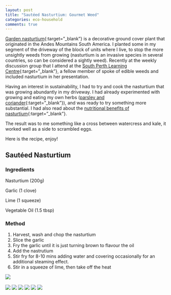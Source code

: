 ```yaml
---
layout: post
title: "Sautéed Nasturtium: Gourmet Weed"
categories: eco-household
comments: true
---
```


[Garden nasturtium](https://en.wikipedia.org/wiki/Tropaeolum_majus){:target=”_blank”} is a decorative ground cover plant that originated in the Andes Mountains South America. I planted some in my segment of the driveway of the block of units where I live, to stop the more unsightly weeds from growing (nasturtium is an invasive species in several countries, so can be considered a sightly weed). Recently at the weekly discussion group that I attend at the [South Perth Learning Centre](http://splc.org.au){:target=”_blank”}, a fellow member of spoke of edible weeds and included nasturtium in her presentation.

Having an interest in sustainability, I had to try and cook the nasturtium that was growing abundantly in my driveway. I had already experimented with growing and eating my own herbs ([parsley and coriander](https://musiclessons.didi.com.au/parsley/){:target=”_blank”}), and was ready to try something more substantial. I had also read about the [nutritional benefits of nasturtium](https://draxe.com/nutrition/nasturtium/){:target=”_blank”}.

The result was to me something like a cross between watercress and kale, it worked well as a side to scrambled eggs.

Here is the recipe, enjoy!

## Sautéed Nasturtium

### Ingredients

Nasturtium (200g)

Garlic (1 clove)

Lime (1 squeeze)

Vegetable Oil (1.5 tbsp)

### Method

1. Harvest, wash and chop the nasturtium
2. Slice the garlic
3. Fry the garlic until it is just turning brown to flavour the oil
4. Add the nastrutium
5. Stir fry for 8-10 mins adding water and covering occasionally for an additional steaming effect.
6. Stir in a squeeze of lime, then take off the heat

‌<img src="https://lh3.googleusercontent.com/pw/AP1GczO-4xaA_KuvICd8ds9N6e_J8os5rMvRayq0285PZtGVkgvltHlQHOUJy_76-XXLSsLSieWQ1XfwXMaWiAX3HX_Onw6EznGc_QcSdM4fGji4uZYvl2RuUVfmZLzYfq06Ckm6bxftPtrH6c7sKVJYRIiXaslqfX6zH7krqep9nfxmyh23P110pGWeaU-BPn3TnYKJz8cnRkb1l3-l9BGfCgtU6bUkCjzjYtHcQLlhAxW7jfhVfx-s6Ez8Jwoj9bBQT9CNR26xoYm66zj1j9xPj4UZK2_GcwnsywksXDqXHdKv5UD9vP7rCgZFq-TcESp0V0VOLL8klOJ8m_Cv_pzAjCfspa41FjffypnHlBFASvd9sHYFIq_ft2MUBl-4yxgouOs9NbcHAfi0UM8YbrMBoJR0dLbVVCWInQqjumotSCtIbViNnB019oiX6_QJUsWzbdQC--u3kqG1dHxAbHrRLAQcLH9UrXNXJUohxWWgYpMmi15D3KlsttsGRtNL338UsGLCbspOWYURq-myq6rWkzvQkW2aW6DDo03yBOPhXugDnFmUIu9R5i75kT-7kpOJEgEjzUk4wHdjpU8dblr4iU6NeOza0jTTdrifeRbyGzTkpM5XH4WiuNABVgkP9k3ZG1C1FGW8cqtEZf64VPRqCbeGsA-zSrFtvlZy29F_O6R5mRwMRUajMIua17BkGDxfHxCuS-9xuir6uFgJ3unHcd812Ye88okZeBan_bwNJKqtwOJ38I4D2ZFqyNQdd1YVmUKgOsNyJaQmxzp3k3D8wZwtygkB_V4NVFg3HdkctGBR3TtIoWa4uQX-dr1aQK9Exfmqn4RrJoOP9YSPJP4yHCiIA8qM2v1ADDTz6p9yeTYaND_-COSl1m-5P0gMYYN8yXZutApzyUk7EmWY64V45iDizSCIlEOn5g8tkpU2XpEXGEOtvjP-1Kvc_t1FJPcqVJur2dhZz5YqC87YQ8ZY1MNlXWZfYuKBrOrUVbwjun9qL7JLfrKmy9RXNGKU_8WQeGDaIQJ8Nj6hnAyfPcjJbyVFfSwe9RfTt8RMhHzgDys-OdmWWyQveJwc_1oZfPZvVSw0IhDPbEsqfeP-RQgbFzQU9Zo=s525-no">

<img src="https://lh3.googleusercontent.com/pw/AP1GczNCsKu5LeoFfLBoSRnl7zp_RcYvP70IuTPH7R5esSnglH5Xzudq11cFdlcoeQ3-VHeRifkcX8ncIOUMAxPhMDwC95bGJaxwQGWdX60VPzfqVQVtL2k1flSEAGggZyNc0_e01ArdHUF8uuH9oRrWtmZ6RcWnHT6GmD-WA33P8tsDCQmCKkEKPOUeNha0O0DqPjo3QjbBuPBi_9lgfcUfIFJguH1DJY2fWhdsGhv_FelgH5Eh1AcYUbTDV29CI5rSbhuwMGW4OsXKE30lsZgWtGMd7vjhqCi9fpmQ6j31lM7B1b1npl4fGop87acfJ0eo0Cvlhx9d5OoQJGeWSk0kBExmmJi2qdOOibOg1tfWQCGbbo6_En_bJK1kXrwwKzApHJHgRsm--zspTImLEOoeC0gROXJdoSVSO1b3oN7_geWe_EkuDTUp9dZr0-LPi5gZWZddofTuviw5VWeZHOUqFGKkatJxIdUf6wegjazOWqUrGl4JaLWMe5IWZSLnWT_mYe4GPuKGBl_17jwEETnyf2UlnHxbULwMNXj5CYGXqtXbHts0SHK79QzVmJhq1u8sg9JhOg2WUvyuzOCUzpSoMGSXe1SWJfwzte0bo1W--M5SxwdfPze5b6_OIQ95L_MuPV9iAJmU89y7TCD79QK5DvdE8SiDVwAsRJug9wIeqOzb10T6j7tvtyWCV3Wam_w6PutuSDoPAJmxvCIOJxVQC6jEiqsm4ZJL4rJPlDzJR7vM1mWZVjyzuiAX2e__wgN01IOW_UXNDJZpk8kd2NEdHY8G083_HmV5eak5ytUdW_9fw1HwGhnLRQ6NAoB-OUyPEBcXm-3FKuR3rrXuDPgx5G5cT0UOMSPpwn6NVQCg-Qhb-o8QUjy27CmmCmLwGOFnjwVBmrH6EBZP6md4pjWpjTX2mcIiHRysBw12k2xKiTEfCj2sTtP7Ih0-GuvSWDmLmNvwJglkbxlKiWzTTNsS0ufp9QuV85uhEhpwYD6vEw8hLJ32sQ49cg0GubPabc-ZFUmhZWXtngJQVtTzFbKAFLvXNIwHngE382agNNb7aSN7mfd2YuLvsNJ6Fw88ptUTCFXAaBoTBYZeBmHVwrq-wfLKDc8=s525-no">

<img src="https://lh3.googleusercontent.com/pw/AP1GczPy3Pvgp7aT3izBsZuNQRkQgFh21AVB_Ky7olF1F-WJXB1AtUnWao0JYMtr0v9G9m6YOj0JrZHAP2Kggd9qtwLh5W16rDpQQwzXtwkrldVQEi7BBdbTCjyF96cZxuLDvtSKKOO7xSd0WfaQqZ4vVZRhz0SL8qRMjMxA70KJuGmf4WBX1V4YZbTSTcAebcGSoFzvErrgXIvGJLoAp_TBfys3kA4cLvehAU84Zg8h6FLo_8H2TKkzBPd31IjkYhzEj_4IJYmuECIfwRL2264z9oXqRXxMTqKaR3HBdRnEAMcWSUG9tPOQZJy7qPRrKEs5eQsLNE6MAK6gmXhVZ8HUMxxiri5wcqfn-d_xlZyPX86CQSwbyhndXhazuzCL_X_XIOSgL6V-Q5nNIrq4cEdtBcueF--Y4rbZ1PAOjDxSQzxeUmxQVCLcku8z8jzxpteHGFkAmyOrGyyq57_u-K-OjlYoyh1E6ch_RhtsLJQgJ6xRUVlPE09rAE53MJJzuM0QaDfTIvN1_KbaaKWdlaGV4FeLRSOZiZZUyhdl_RMq6mCdS4AUTHuZFGpck84DWRCqIsmlE-WJHO9CnWhJQOPaGkInRvNe4QAmf1wfHgGgGH7cm5HbQe3GBqPBnRYijCLXRLdCyYrsySWOL5934BZ7wv5vM4m7Ne44aRPFbWOh3AXNdz1pnhSjkhXQ84StfZvCZwxYZP0xZVSRImPU5zflnx_wpkn2mEc_ZwCx83wC05tMShmPiPYhE6Gk9vtO41oMbSAGyMHC2ygbAJ7uYobjUhkPiwl_15TSphm1ImqY08wx_ctTThuZf25v9eg5uwwddI_lVevNHLbDPuOvumDvyHk5B5LwwqqArByUIH2q-rTHYiuyVWofXt_vst6n-e2VT6zqmGbLKMlg1iYGOxk2KNas_Trt-DahKsxwbPdDpRsjPEDM69kyMtcRDNTJoUSVo2UdqrqtdfecrVh_82xXpsK16j7iUQMCutvAep1hzI5fzg7zcyyuy_NflNDY4L4nidXUd9gRPR5LLvJIeAK_2BXwJNKq4DFZrC368vq9w8Eev2b1gH65TDKxSdzwag9dcfKwBz5XYXmp0hnuenMSTRcA62o=s525-no">

<img src="https://lh3.googleusercontent.com/pw/AP1GczPhkmGxkLD1cqZtw3zQ9zFBXS_caJsdxmatYzZ-cGiUoB7lXL7Mek7-R2oP4YqFLynINJUPVYEsEVOglZJsh3-KAiVwLOadSlH9QGjwucO3S2UsJyJqk3Um5RCabZ_m2GbLC_rlWevBAMMpjQiThi731tjEadma9rDd8deZrPR3ayJG4j1dZo4rXlcSCtggL7ZNzvrtvFlJvfgRJ9D_Dwx0n8-sX4JG_gBdZ8XACWLuCdInh9ZbIp4di_xj4H231N0bKgPWIdft3LwUyfjQkmifygoUkma7YzO-2XIruFA86S0J40Mu_eXkhIyvsWLjm47kviDJrUVAUJOvxDWVq5oU-rXpwYQUoglGw0rNANYOPYGNSv_cHrkx_-ut9cXEidozoVY4YvJBxwxsEH7szd5-5j3LJa3uqUcXyo2a_pWiU_AqLuDehKk7bd1llX_5FswlDVQChhjKxXw4nYjyEkknNIvBP0Okh44HxLRafFXVl_B2-zZrGMqpsn7RaN1Wp4ZElqvhYc53S907wnbv7fPlMmh-s98rDQWRx_twfytPjIjNSlBV8ZJyaNtLKyaSa5EB9wWmVNfMdchXJbPo5KJsFKsNvDqoWC20eruVxwCTELqt3WHM9Tl-UW1CTCUHLO58K_VDPm7WikRQ42Do1O6ZMKG56wJEYG1_SezNE_SWpF5EmGOo4PZG4qLem78gZKiKwGu94z76eJed-2jsv9WlDoefcRGCTWqJbZZYwopczy9qKhv9uU5cSZc-6GfA-HlC4Z1aukvYDLxdeVBQWu5RYkiB5tCx-wsUb4dODLBV53IjxF5uZAY8ajYoadpmsiiJc7QptKSe2S2pWPt3EFO-XN-jrk_J_dS2Ho9C2Il6LntPJBKTfVfnFPCg2CyNAJikv1VEhiiYwMLZY2WEYGjOVii-LGM9fBdcEa71I7SPTPYD_gFwj2dWVkmyfr053hcefvMTb9gYNrUSw9y6aelNMfnSOQgqikM733horD0CSkMUGhu3r69WtU1KWi9_t4hqagsRxwoIjPuQo9R_T-NWtTHx6Pe9tdN7CFimktjh01ZWRq0m2gxgeMlp_Qa5irjkgQVwchLtzeQg6nHcBIcEaow=s525-no">

<img src="https://lh3.googleusercontent.com/pw/AP1GczO2PIJIk7yoqjv7ZeYlnYjSzg4l-A_Epr6OQrIYvS7WJ7mU_pzP2YOpH-djCuO0C3O5AEi5qVGtBRf3RiGO6uVB6ELQABlRqsly-JzebyZZylJviid4VPwlxe3_3TStqgpn9LhHBgYl7OWFCZv8Rr4i1NtavrR6y4yC5BwQd60p9jaYCCurHpZNRN7dckaqzdY530cVhHsj3VieVj9MbE5g_ZNKZg7waKT2GJNZj3OyXne-HU3l0wJx1xnTjQ4OHRqsNqqO9kVwgkNPO4HmUrGUj1PDimTIJPr08p_iVQf38SM5YAAI_OL2NuZJajfa-dq8L4XW-hXCIrTJ1G7HDWv8BAJg4Hl1IkOIVVB9Kc5szjxdcvxx8bG4arXS-1lOz3z3gzii3u8PV99MGwpGOCiyaTIQ7IhQYnDR6d6iWp17ky_hSc3QZZ3G58ELo_i-I7ompAznhhGj-yW61zMRFP6IYsEQHlib4LyUZHJIEAXrc2tUoPzACr01tga1rM53P62PuTgCtZNXhvQQnbNjg0FR-JWFNmTJm14xfVfn9Ibdha2TxWzNdQM2FMruV71PWFER0pOrgajmoPznMVYXvUHxdOlXARer74aQ4M4sTiwYkTHCcnjSzbOKLf1w8lgyYx1yeq9oMeOik_XysHb8z5QUNgC-ev04qcisdWR4kAJRqq8_Wx_E4vYW-v35PkHf08V6Yq8JEhGM7Hvw0Y42Bf_Ov0LAU29SjJKXyZepenaaq0nkzWsEmAupbqeHm2jJxmNu1sfwsLPLVCNxZvbiZicL_m7UMEi1a31FUNnDBqeiUqS-gCjFgWCKUW50FsYs28ySpWlm970H7cTILpFALbcP7NhlaHwbRpYwcYPu_zFSUiIyZbx6AwLC_U3E_HHFyo2lBQtikvkOtP6n-4jzJgVehmaMs4zBTeQDev32r74Lqr9xRvz8xXhLqdsHOp4OA-aCo5tZW66ggngeLXUwUiE40PHiEmBidFTpW7UvDwdgJDDajSYC0n1MuxwHVoM8IA5S81HhI-5l3nfSo7dCX6jN6HIC_NJ7O-vE3alvSEXbC_5CJTyKvt9gnz-7lAoCWkhvVjvXrV3HPr89kQBaO1K9DZI=s525-no">

<img src="https://lh3.googleusercontent.com/pw/AP1GczONeF--AOsQwU1kDyuFhsEddJbBy2uXqJ5Y0cKA4aAf9ew_5FmaHTnHv1U6_KCRLgkTYcR1N3it_ikx4Xab2JiZB1EydBOqS1zcYEjaMChVNEina1abxI6Gqiqifh2fCTX4b0DgdJgP20TYiI6l-PeU-leVqeNkouUyPSLQmrC7nTWk2GM74ovJsvfEs9g4IJler4UdBjznRCRso_aMMcbzCBpELdNm3aF9ovgYp2eJPQ-BKZu3uhliWNKxjEQ-qxMrbJdk1-wATSvjaeOjVEeRbogadReEpZih7VCs8QK5oYKcUO98REsTyAPsLndBdZA8reMob2Txy-zdPY3462rukBpqrIY5hfio-PuLr9MRyyZBXDiCW_cH8lW_C_0gEtLkbp81XWskNVnVflPezcGFPupzli4iPi1qOdp55oyjtoUC-3cqVzfTnpU6Cjszecm--BJZCo82FDt7SGKC5AUlYs4UsgjR1WP9PnEoY_SUAvasCa_Upd7jMDqdzVxQ7fW6OOnNh8dOjRRT1C2UPW41IL7roXnZZf60x8ZtuueBwLq2ZD1GXKvWf0ukV_yyx0v33ZCsOoxjd6pvnNy891OKlCEoxhllvkRimF_N7K5X6zbwg80gklewCaSZsmIngQK8hVk3DXHTdSKTfJbkjILCcx6Ac_2odDYvsoACBsfiSdNBegj2E2boRpvbugC_6ovlK8uQCUGQWwSfX2qq6t6whbDq0CBoKNuXJD_vrX2Tez3BWQvbYQw06p2PD6dEdXnRls2GElzpD4Mw25sZV7W-WBLcuEHxqVoEsZOW7nlztVLx_rnmkCq4HLWGKra7ftOZWFKSbN0ZOWo51JAN4xByKTuMGJ8hntEatrrK9ESL78Q6TLLgsCYfdTmK_5avu5CC-7TICRVzRNXnipoH99QtCWLytE0y3DIkzNsMFtaI_aTRBk77RfSDxgD9ZC0i8s0aoGChLEQRReIGdSYLZegtpl2qe3HNEDWbvhTKRnoI3X42JqL-qzXwitUHHIyqOaoU1Z3-gci6wh7c4rVzsP7O2y0KPYLgylUGZ_CcHmk4irOI8FOpIahpwvEc2RTi6uH3jislDycvSwsy1eWnJ6us9js=s525-no">

<img src="https://lh3.googleusercontent.com/pw/AP1GczPSvemzFNycVuRa5pH8Qjpn46pFwj-8mGGjIVz8Gg8WtIA7nYdK1Ecls8G2voLzTGXYHRCKgDXAmMFPaKyUGUJQ1B2KEnYbNyaxvIwAO1gApTprtHFzAFdsQVZ73WE_OsmpfYq0mr3vbAp_Up21M9aWGlzb2zQBTzNWIMjehThXBr91J4hl_O3YwWqt0Afk7NUx76bG1kSRSadBKy5-yfOvybd_-VAIMZpPUb9cxPr1nW_FYE9XPxSRqPfwCj67izwLEBo2dE9-t0aImxeS5i3UO0LPCAcb_1YjKZ-VCrK9yEIGclCn63Q_AIG7AqB8wOkhzjBNxPjI40jkjwqDk25VCEgL6hoSkGmikmkoQBpUNx5CvN8vhQZdfffnPABLAK6s_KKJc8jB7AZODgc6IVpOXgdUIbUm2m-x2e565TZZA6p-2nncPmGD6b3InBUZqThH_aZ_bNRvLQmTxZO9o3ihYhg2Zy9qGeVmra1mxN3ze42XHgGUyOtAR3ejqWl5ItybhDXUS1LikdF0lT8szRKc_iZH1Ok9n-U6nPts1s6KyifyJy9TprlzWE9_eE93W5ibTw7TYdWe5EJd3-JVrWbsvSBfzWZbZKFcvA6uw2ZWQUJUlnwuyNQvJtP3tRSwpUt9mL2lG78p0-CpTDO_yJVeGKApWyrHIrNNUQSc6kd0UB4bCSUINBgccb_Jgull7my1kqLJfpHkwE7o9xOZ3_qNUEk4eYg7KtUmFPCoR20AVQEhgIWWOBTqCnpnGFeR4UVffg7coUO1JeblzP3C2WFARMBFJxbySn3GT4CK7dGKmu8vVkc0S7X4G_wNyzgF8WinCM8lFyshL_Fd4ljHsT_0b4Uzymbu5hzgcmVkGZ3tlSiY8MQy4qWDfQxJVXzrhJX0-_zsiWOJjg4uUR1qrb83bym6EyalBShvHABB13aor8kjCSXhbn82Js0VT4MHaMNMPaetL9M96ADzyVqNKxcmkBzbiJW4YCyfKLPWE9OYXqbIawtgw-8Pi9L-NFMwssC7PNN2ZZCYyB24YCH5w1QJzyeolW7RCHRFM39fhWGk7wsqpDGecgbeCiTo1JaATkxjsd5ia3XjMd-7VVmf-m5Q0oA=s525-no">
